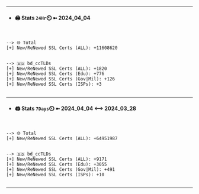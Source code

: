 

---
- #### 🖨️ **Stats** `24Hr`⏲️ ➼ 2024_04_04
```console


--> 🌐 Total
[+] New/ReNewed SSL Certs (ALL): +11608620


--> 🇧🇩 bd_ccTLDs
[+] New/ReNewed SSL Certs (ALL): +1820
[+] New/ReNewed SSL Certs (Edu): +776
[+] New/ReNewed SSL Certs (Gov|Mil): +126
[+] New/ReNewed SSL Certs (ISPs): +3


```

---
- #### 🖨️ **Stats** `7Days`⏲️ ➼ 2024_04_04 <--> 2024_03_28
```console


--> 🌐 Total
[+] New/ReNewed SSL Certs (ALL): +64951987


--> 🇧🇩 bd_ccTLDs
[+] New/ReNewed SSL Certs (ALL): +9171
[+] New/ReNewed SSL Certs (Edu): +3055
[+] New/ReNewed SSL Certs (Gov|Mil): +491
[+] New/ReNewed SSL Certs (ISPs): +10


```

---

